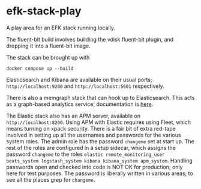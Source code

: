 # efk-stack-play
A play area for an EFK stack running locally.

The fluent-bit build involves building the vdisk fluent-bit plugin, and dropping it into a fluent-bit image.

The stack can be brought up with
```
docker compose up --build
```

Elasticsearch and Kibana are available on their usual ports; `http://localhost:9200` and `http://localhost:5601` respectively.

There is also a memgraph stack that can hook up to Elasticsearch. This acts as a graph-based analytics service; documentation is [here](memgraph-mage/README.md).

The Elastic stack also has an APM server, available on `http://localhost:8200`. Using APM with Elastic requires using Fleet, which means turning on xpack security. There is a fair bit of extra red-tape involved in setting up all the usernames and passwords for the various system roles. The admin role has the password `changeme` set at start up. The rest of the roles are configured in a setup sidecar, which assigns the password `changeme` to the roles `elastic remote_monitoring_user beats_system logstash_system kibana kibana_system apm_system`. Handling passwords open and checked into code is NOT OK for production; only here for test purposes. The password is liberally written in various areas; to see all the places grep for `changeme`.